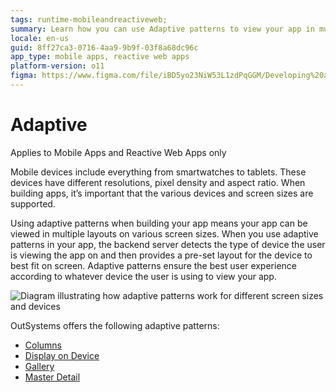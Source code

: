 ```yaml
---
tags: runtime-mobileandreactiveweb;  
summary: Learn how you can use Adaptive patterns to view your app in multiple layouts on various screen sizes.
locale: en-us
guid: 8ff27ca3-0716-4aa9-9b9f-03f8a68dc96c
app_type: mobile apps, reactive web apps
platform-version: o11
figma: https://www.figma.com/file/iBD5yo23NiW53L1zdPqGGM/Developing%20an%20Application?node-id=3467:27928
---
```


# Adaptive

<div class="info" markdown="1">

Applies to Mobile Apps and Reactive Web Apps only

</div>

Mobile devices include everything from smartwatches to tablets. These devices have different resolutions, pixel density and aspect ratio. When building apps, it’s important that the various devices and screen sizes are supported.

Using adaptive patterns when building your app means your app can be viewed in multiple layouts on various screen sizes. When you use adaptive patterns in your app, the backend server detects the type of device the user is viewing the app on and then provides a pre-set layout for the device to best fit on screen. Adaptive patterns ensure the best user experience according to whatever device the user is using to view your app. 

![Diagram illustrating how adaptive patterns work for different screen sizes and devices](images/adaptive-patterns-diag.png "Adaptive Patterns Diagram")

OutSystems offers the following adaptive patterns:

* [Columns](columns.md)
* [Display on Device](displayondevice.md)
* [Gallery](gallery.md) 
* [Master Detail](masterdetail.md)

